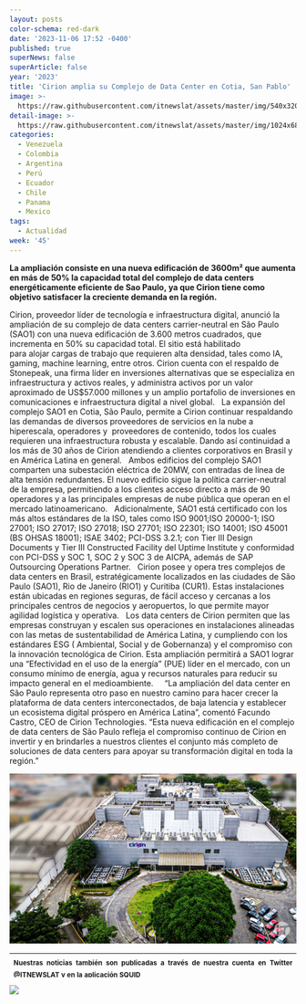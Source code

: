 ```yaml
---
layout: posts
color-schema: red-dark
date: '2023-11-06 17:52 -0400'
published: true
superNews: false
superArticle: false
year: '2023'
title: 'Cirion amplia su Complejo de Data Center en Cotia, San Pablo'
image: >-
  https://raw.githubusercontent.com/itnewslat/assets/master/img/540x320/Cirion-Brasil-p.jpg
detail-image: >-
  https://raw.githubusercontent.com/itnewslat/assets/master/img/1024x680/Cirion-Brasil-g.jpg
categories:
  - Venezuela
  - Colombia
  - Argentina
  - Perú
  - Ecuador
  - Chile
  - Panama
  - Mexico
tags:
  - Actualidad
week: '45'
---
```

**La ampliación consiste en una nueva edificación de 3600m² que aumenta en más de 50% la capacidad total del complejo de data centers energéticamente eficiente de Sao Paulo, ya que Cirion tiene como objetivo satisfacer la creciente demanda en la región.**

Cirion, proveedor líder de tecnología e infraestructura digital, anunció la ampliación de su complejo de data centers carrier-neutral en São Paulo (SAO1) con una nueva edificación de 3.600 metros cuadrados, que incrementa en 50% su capacidad total. El sitio está habilitado para alojar cargas de trabajo que requieren alta densidad, tales como IA, gaming, machine learning, entre otros. Cirion cuenta con el respaldo de Stonepeak, una firma líder en inversiones alternativas que se especializa en infraestructura y activos reales, y administra activos por un valor aproximado de US$57.000 millones y un amplio portafolio de inversiones en comunicaciones e infraestructura digital a nivel global.
 
La expansión del complejo SAO1 en Cotia, São Paulo, permite a Cirion continuar respaldando las demandas de diversos proveedores de servicios en la nube a hiperescala, operadores y  proveedores de contenido, todos los cuales requieren una infraestructura robusta y escalable. Dando así continuidad a los más de 30 años de Cirion atendiendo a clientes corporativos en Brasil y en América Latina en general.
 
Ambos edificios del complejo SAO1 comparten una subestación eléctrica de 20MW, con entradas de línea de alta tensión redundantes. El nuevo edificio sigue la política carrier-neutral de la empresa, permitiendo a los clientes acceso directo a más de 90 operadores y a las principales empresas de nube pública que operan en el mercado latinoamericano.
 
Adicionalmente, SAO1 está certificado con los más altos estándares de la ISO, tales como ISO 9001;ISO 20000-1; ISO 27001; ISO 27017; ISO 27018; ISO 27701; ISO 22301; ISO 14001; ISO 45001 (BS OHSAS 18001); ISAE 3402; PCI-DSS 3.2.1; con Tier III Design Documents y Tier III Constructed Facility del Uptime Institute y conformidad con PCI-DSS y SOC 1, SOC 2 y SOC 3 de AICPA, además de SAP Outsourcing Operations Partner.
 
Cirion posee y opera tres complejos de data centers en Brasil, estratégicamente localizados en las ciudades de São Paulo (SAO1), Rio de Janeiro (RIO1) y Curitiba (CUR1). Estas instalaciones están ubicadas en regiones seguras, de fácil acceso y cercanas a los principales centros de negocios y aeropuertos, lo que permite mayor agilidad logística y operativa.
 
Los data centers de Cirion permiten que las empresas construyan y escalen sus operaciones en instalaciones alineadas con las metas de sustentabilidad de América Latina, y cumpliendo con los estándares ESG ( Ambiental, Social y de Gobernanza) y el compromiso con la innovación tecnológica de Cirion. Esta ampliación permitirá a SAO1 lograr una “Efectividad en el uso de la energía” (PUE) líder en el mercado, con un consumo mínimo de energía, agua y recursos naturales para reducir su impacto general en el medioambiente.  
 
“La ampliación del data center en São Paulo representa otro paso en nuestro camino para hacer crecer la plataforma de data centers interconectados, de baja latencia y establecer un ecosistema digital próspero en América Latina”, comentó Facundo Castro, CEO de Cirion Technologies. “Esta nueva edificación en el complejo de data centers de São Paulo refleja el compromiso continuo de Cirion en invertir y en brindarles a nuestros clientes el conjunto más completo de soluciones de data centers para apoyar su transformación digital en toda la región.”

![](https://raw.githubusercontent.com/itnewslat/assets/master/img/540x320/Cirion-Brasil-p.jpg)

<table style="height: 42px;" width="569">
<tbody>
<tr>
<td style="text-align: justify;"><sub><strong>Nuestras noticias también son publicadas a través de nuestra cuenta en Twitter <a href="https://twitter.com/itnewslat?lang=es">@ITNEWSLAT</a> y en la aplicación <a href="https://squidapp.co/en/">SQUID</a></strong></sub></td>
</tr>
</tbody>
</table>

<img src="https://tracker.metricool.com/c3po.jpg?hash=56f88a41e39ab42c063cc51676587a04"/>